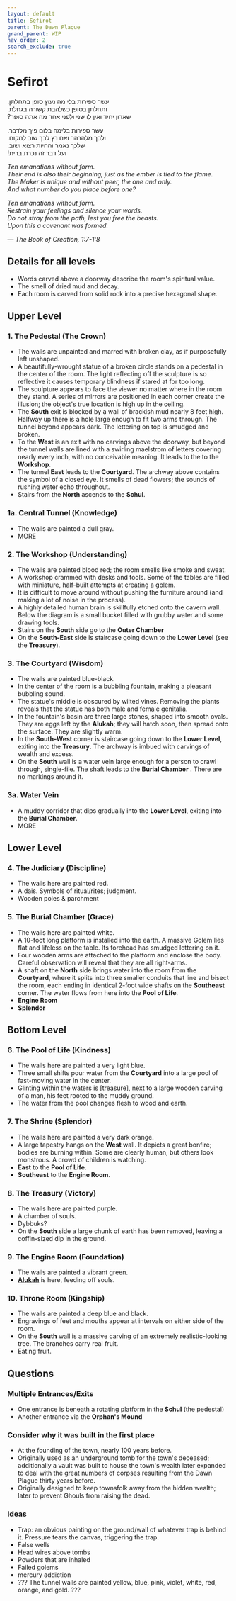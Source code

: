 ```yaml
---
layout: default
title: Sefirot
parent: The Dawn Plague
grand_parent: WIP
nav_order: 2
search_exclude: true
---
```


# Sefirot

.עשר ספירות בלי מה נעוץ סופן בתחלתן  
.ותחלתן בסופן כשלהבת קשורה בגחלת  
?שאדון יחיד ואין לו שני ולפני אחד מה אתה סופר  

.עשר ספירות בלימה בלום פיך מלדבר  
.ולבך מלהרהר ואם רץ לבך שוב למקום  
.שלכך נאמר והחיות רצוא ושוב  
!ועל דבר זה נכרת ברית  

_Ten emanations without form._  
_Their end is also their beginning, just as the ember is tied to the flame._  
_The Maker is unique and without peer, the one and only._  
_And what number do you place before one?_  

_Ten emanations without form._  
_Restrain your feelings and silence your words._  
_Do not stray from the path, lest you free the beasts._  
_Upon this a covenant was formed._  

_— The Book of Creation, 1:7-1:8_  

## Details for all levels
- Words carved above a doorway describe the room's spiritual value.
- The smell of dried mud and decay.
- Each room is carved from solid rock into a precise hexagonal shape.

## Upper Level
### 1. The Pedestal (**The Crown**)
- The walls are unpainted and marred with broken clay, as if purposefully left unshaped.
- A beautifully-wrought statue of a broken circle stands on a pedestal in the center of the room. The light reflecting off the sculpture is so reflective it causes temporary blindness if stared at for too long.
- The sculpture appears to face the viewer no matter where in the room they stand. A series of mirrors are positioned in each corner create the illusion; the object's true location is high up in the ceiling.  
- The **South** exit is blocked by a wall of brackish mud nearly 8 feet high. Halfway up there is a hole large enough to fit two arms through. The tunnel beyond appears dark. The lettering on top is smudged and broken.   
- To the **West** is an exit with no carvings above the doorway, but beyond the tunnel walls are lined with a swirling maelstrom of letters covering nearly every inch, with no conceivable meaning. It leads to the  to the **Workshop**.
- The tunnel **East** leads to the **Courtyard**. The archway above contains the symbol of a closed eye. It smells of dead flowers; the sounds of rushing water echo throughout.
- Stairs from the **North** ascends to the **Schul**.

### 1a. Central Tunnel (**Knowledge**)
- The walls are painted a dull gray.
- MORE

### 2. The Workshop (**Understanding**)
- The walls are painted blood red; the room smells like smoke and sweat.
- A workshop crammed with desks and tools. Some of the tables are filled with miniature, half-built attempts at creating a golem.
- It is difficult to move around without pushing the furniture around (and making a lot of noise in the process).
- A highly detailed human brain is skillfully etched onto the cavern wall. Below the diagram is a small bucket filled with grubby water and some drawing tools.
- Stairs on the **South** side go to the **Outer Chamber**
- On the **South-East** side is staircase going down to the **Lower Level** (see the **Treasury**).

### 3. The Courtyard (**Wisdom**)
- The walls are painted blue-black.
- In the center of the room is a bubbling fountain, making a pleasant bubbling sound.
- The statue's middle is obscured by wilted vines. Removing the plants reveals that the statue has both male and female genitalia.
- In the fountain's basin are three large stones, shaped into smooth ovals. They are eggs left by the **Alukah**; they will hatch soon, then spread onto the surface. They are slightly warm.
- In the **South-West** corner is staircase going down to the **Lower Level**, exiting into the **Treasury**. The archway is imbued with carvings of wealth and excess.
- On the **South** wall is a water vein large enough for a person to crawl through, single-file. The shaft leads to the **Burial Chamber** . There are no markings around it.  

### 3a. Water Vein  
- A muddy corridor that dips gradually into the **Lower Level**, exiting into the **Burial Chamber**.
- MORE

## Lower Level
### 4. The Judiciary (**Discipline**)
- The walls here are painted red.
- A dais. Symbols of ritual/rites; judgment.
- Wooden poles & parchment

### 5. The Burial Chamber (**Grace**)
- The walls here are painted white.
- A 10-foot long platform is installed into the earth. A massive Golem lies flat and lifeless on the table. Its forehead has smudged lettering on it.
- Four wooden arms are attached to the platform and enclose the body. Careful observation will reveal that they are all right-arms.
- A shaft on the **North** side brings water into the room from the **Courtyard**, where it splits into three smaller conduits that line and bisect the room, each ending in identical 2-foot wide shafts on the **Southeast** corner. The water flows from here into the **Pool of Life**.
- **Engine Room**
- **Splendor**

## Bottom Level
### 6. The Pool of Life (**Kindness**)
- The walls here are painted a very light blue.
- Three small shifts pour water from the **Courtyard** into a large pool of fast-moving water in the center.
- Glinting within the waters is [treasure], next to a large wooden carving of a man, his feet rooted to the muddy ground.
- The water from the pool changes flesh to wood and earth.

### 7. The Shrine (**Splendor**)
- The walls here are painted a very dark orange.
- A large tapestry hangs on the **West** wall. It depicts a great bonfire; bodies are burning within. Some are clearly human, but others look monstrous. A crowd of children is watching.
- **East** to the **Pool of Life**.
- **Southeast** to the **Engine Room**.

### 8. The Treasury (**Victory**)
- The walls here are painted purple.
- A chamber of souls.
- Dybbuks?
- On the **South** side a large chunk of earth has been removed, leaving a coffin-sized dip in the ground.

### 9. The Engine Room (**Foundation**)
- The walls are painted a vibrant green.
- **[Alukah](https://en.wikipedia.org/wiki/Alukah)** is here, feeding off souls.

### 10. Throne Room (**Kingship**)
- The walls are painted a deep blue and black.
- Engravings of feet and mouths appear at intervals on either side of the room.
- On the **South** wall is a massive carving of an extremely realistic-looking tree. The branches carry real fruit.
- Eating fruit.

## Questions

### Multiple Entrances/Exits
- One entrance is beneath a rotating platform in the **Schul** (the pedestal)
- Another entrance via the **Orphan's Mound**

### Consider why it was built in the first place
- At the founding of the town, nearly 100 years before.
- Originally used as an underground tomb for the town's deceased; additionally a vault was built to house the town's wealth later expanded to deal with the great numbers of corpses resulting from the Dawn Plague thirty years before.
- Originally designed to keep townsfolk away from the hidden wealth; later to prevent Ghouls from raising the dead.

### Ideas
- Trap: an obvious painting on the ground/wall of whatever trap is behind it. Pressure tears the canvas, triggering the trap.
- False wells
- Head wires above tombs
- Powders that are inhaled
- Failed golems
- mercury addiction
- ??? The tunnel walls are painted yellow, blue, pink, violet, white, red, orange, and gold. ???
